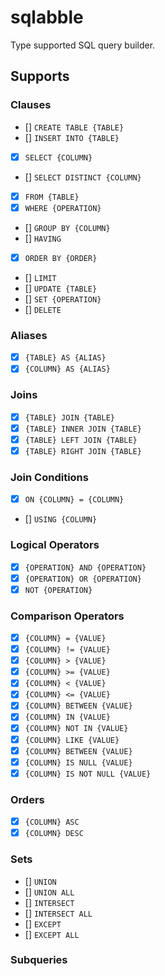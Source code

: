# sqlabble

Type supported SQL query builder.

## Supports

### Clauses

- [] `CREATE TABLE {TABLE}`
- [] `INSERT INTO {TABLE}`
- [x] `SELECT {COLUMN}`
- [] `SELECT DISTINCT {COLUMN}`
- [x] `FROM {TABLE}`
- [x] `WHERE {OPERATION}`
- [] `GROUP BY {COLUMN}`
- [] `HAVING`
- [x] `ORDER BY {ORDER}`
- [] `LIMIT`
- [] `UPDATE {TABLE}`
- [] `SET {OPERATION}`
- [] `DELETE`

### Aliases

- [x] `{TABLE} AS {ALIAS}`
- [x] `{COLUMN} AS {ALIAS}`

### Joins

- [x] `{TABLE} JOIN {TABLE}`
- [x] `{TABLE} INNER JOIN {TABLE}`
- [x] `{TABLE} LEFT JOIN {TABLE}`
- [x] `{TABLE} RIGHT JOIN {TABLE}`

### Join Conditions

- [x] `ON {COLUMN} = {COLUMN}`
- [] `USING {COLUMN}`

### Logical Operators

- [x] `{OPERATION} AND {OPERATION}`
- [x] `{OPERATION} OR {OPERATION}`
- [x] `NOT {OPERATION}`

### Comparison Operators

- [x] `{COLUMN} = {VALUE}`
- [x] `{COLUMN} != {VALUE}`
- [x] `{COLUMN} > {VALUE}`
- [x] `{COLUMN} >= {VALUE}`
- [x] `{COLUMN} < {VALUE}`
- [x] `{COLUMN} <= {VALUE}`
- [x] `{COLUMN} BETWEEN {VALUE}`
- [x] `{COLUMN} IN {VALUE}`
- [x] `{COLUMN} NOT IN {VALUE}`
- [x] `{COLUMN} LIKE {VALUE}`
- [x] `{COLUMN} BETWEEN {VALUE}`
- [x] `{COLUMN} IS NULL {VALUE}`
- [x] `{COLUMN} IS NOT NULL {VALUE}`

### Orders

- [x] `{COLUMN} ASC`
- [x] `{COLUMN} DESC`

### Sets

- [] `UNION`
- [] `UNION ALL`
- [] `INTERSECT`
- [] `INTERSECT ALL`
- [] `EXCEPT`
- [] `EXCEPT ALL`

### Subqueries

